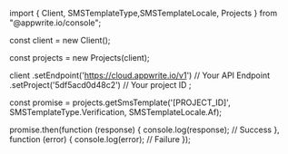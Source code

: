 import { Client, SMSTemplateType,SMSTemplateLocale, Projects } from "@appwrite.io/console";

const client = new Client();

const projects = new Projects(client);

client
    .setEndpoint('https://cloud.appwrite.io/v1') // Your API Endpoint
    .setProject('5df5acd0d48c2') // Your project ID
;

const promise = projects.getSmsTemplate('[PROJECT_ID]', SMSTemplateType.Verification, SMSTemplateLocale.Af);

promise.then(function (response) {
    console.log(response); // Success
}, function (error) {
    console.log(error); // Failure
});